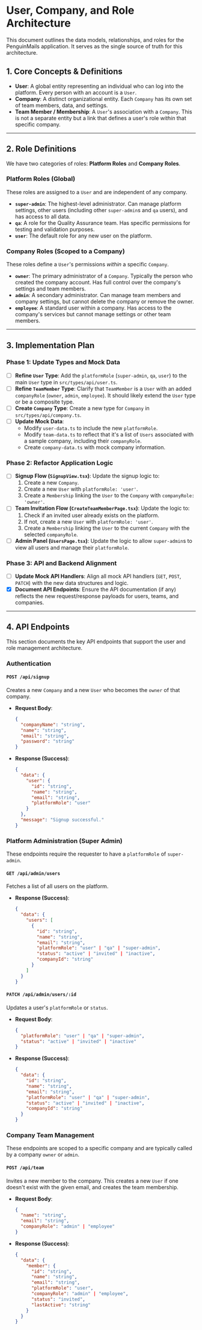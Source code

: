 # User, Company, and Role Architecture

This document outlines the data models, relationships, and roles for the PenguinMails application. It serves as the single source of truth for this architecture.

## 1. Core Concepts & Definitions

- **User**: A global entity representing an individual who can log into the platform. Every person with an account is a `User`.
- **Company**: A distinct organizational entity. Each `Company` has its own set of team members, data, and settings.
- **Team Member / Membership**: A `User`'s association with a `Company`. This is not a separate entity but a link that defines a user's role *within* that specific company.

---

## 2. Role Definitions

We have two categories of roles: **Platform Roles** and **Company Roles**.

### Platform Roles (Global)

These roles are assigned to a `User` and are independent of any company.

- **`super-admin`**: The highest-level administrator. Can manage platform settings, other users (including other `super-admin`s and `qa` users), and has access to all data.
- **`qa`**: A role for the Quality Assurance team. Has specific permissions for testing and validation purposes.
- **`user`**: The default role for any new user on the platform.

### Company Roles (Scoped to a Company)

These roles define a `User`'s permissions *within* a specific `Company`.

- **`owner`**: The primary administrator of a `Company`. Typically the person who created the company account. Has full control over the company's settings and team members.
- **`admin`**: A secondary administrator. Can manage team members and company settings, but cannot delete the company or remove the owner.
- **`employee`**: A standard user within a company. Has access to the company's services but cannot manage settings or other team members.

---

## 3. Implementation Plan

### Phase 1: Update Types and Mock Data

- [ ] **Refine `User` Type**: Add the `platformRole` (`super-admin`, `qa`, `user`) to the main `User` type in `src/types/api/user.ts`.
- [ ] **Refine `TeamMember` Type**: Clarify that `TeamMember` is a `User` with an added `companyRole` (`owner`, `admin`, `employee`). It should likely extend the `User` type or be a composite type.
- [ ] **Create `Company` Type**: Create a new type for `Company` in `src/types/api/company.ts`.
- [ ] **Update Mock Data**: 
    - Modify `user-data.ts` to include the new `platformRole`.
    - Modify `team-data.ts` to reflect that it's a list of `Users` associated with a sample company, including their `companyRole`.
    - Create `company-data.ts` with mock company information.

### Phase 2: Refactor Application Logic

- [ ] **Signup Flow (`SignupView.tsx`)**: Update the signup logic to:
    1. Create a new `Company`.
    2. Create a new `User` with `platformRole: 'user'`.
    3. Create a `Membership` linking the `User` to the `Company` with `companyRole: 'owner'`.
- [ ] **Team Invitation Flow (`CreateTeamMemberPage.tsx`)**: Update the logic to:
    1. Check if an invited user already exists on the platform.
    2. If not, create a new `User` with `platformRole: 'user'`.
    3. Create a `Membership` linking the `User` to the current `Company` with the selected `companyRole`.
- [ ] **Admin Panel (`UsersPage.tsx`)**: Update the logic to allow `super-admin`s to view all users and manage their `platformRole`.

### Phase 3: API and Backend Alignment

- [ ] **Update Mock API Handlers**: Align all mock API handlers (`GET`, `POST`, `PATCH`) with the new data structures and logic.
- [x] **Document API Endpoints**: Ensure the API documentation (if any) reflects the new request/response payloads for users, teams, and companies.

---

## 4. API Endpoints

This section documents the key API endpoints that support the user and role management architecture.

### Authentication

#### `POST /api/signup`

Creates a new `Company` and a new `User` who becomes the `owner` of that company.

-   **Request Body**:
    ```json
    {
      "companyName": "string",
      "name": "string",
      "email": "string",
      "password": "string"
    }
    ```
-   **Response (Success)**:
    ```json
    {
      "data": {
        "user": {
          "id": "string",
          "name": "string",
          "email": "string",
          "platformRole": "user"
        }
      },
      "message": "Signup successful."
    }
    ```

### Platform Administration (Super Admin)

These endpoints require the requester to have a `platformRole` of `super-admin`.

#### `GET /api/admin/users`

Fetches a list of all users on the platform.

-   **Response (Success)**:
    ```json
    {
      "data": {
        "users": [
          {
            "id": "string",
            "name": "string",
            "email": "string",
            "platformRole": "user" | "qa" | "super-admin",
            "status": "active" | "invited" | "inactive",
            "companyId": "string"
          }
        ]
      }
    }
    ```

#### `PATCH /api/admin/users/:id`

Updates a user's `platformRole` or `status`.

-   **Request Body**:
    ```json
    {
      "platformRole": "user" | "qa" | "super-admin",
      "status": "active" | "invited" | "inactive"
    }
    ```
-   **Response (Success)**:
    ```json
    {
      "data": {
        "id": "string",
        "name": "string",
        "email": "string",
        "platformRole": "user" | "qa" | "super-admin",
        "status": "active" | "invited" | "inactive",
        "companyId": "string"
      }
    }
    ```

### Company Team Management

These endpoints are scoped to a specific company and are typically called by a company `owner` or `admin`.

#### `POST /api/team`

Invites a new member to the company. This creates a new `User` if one doesn't exist with the given email, and creates the team membership.

-   **Request Body**:
    ```json
    {
      "name": "string",
      "email": "string",
      "companyRole": "admin" | "employee"
    }
    ```
-   **Response (Success)**:
    ```json
    {
      "data": {
        "member": {
          "id": "string",
          "name": "string",
          "email": "string",
          "platformRole": "user",
          "companyRole": "admin" | "employee",
          "status": "invited",
          "lastActive": "string"
        }
      }
    }
    ```
